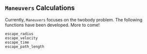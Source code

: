 ## `Maneuvers` Calculations

Currently, `Maneuvers` focuses on the twobody problem. The following functions have been developed. More to come!

```@docs
escape_radius
escape_velocity
escape_time
escape_path_length
```